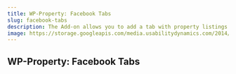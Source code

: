 ```yaml
---
title: WP-Property: Facebook Tabs
slug: facebook-tabs
description: The Add-on allows you to add a tab with property listings or any other content from your website, on a Facebook Page.
image: https://storage.googleapis.com/media.usabilitydynamics.com/2014/10/2b03453c-wpproperty-extension-facebooktabs-icon-300x300.png
---
```


## WP-Property: Facebook Tabs